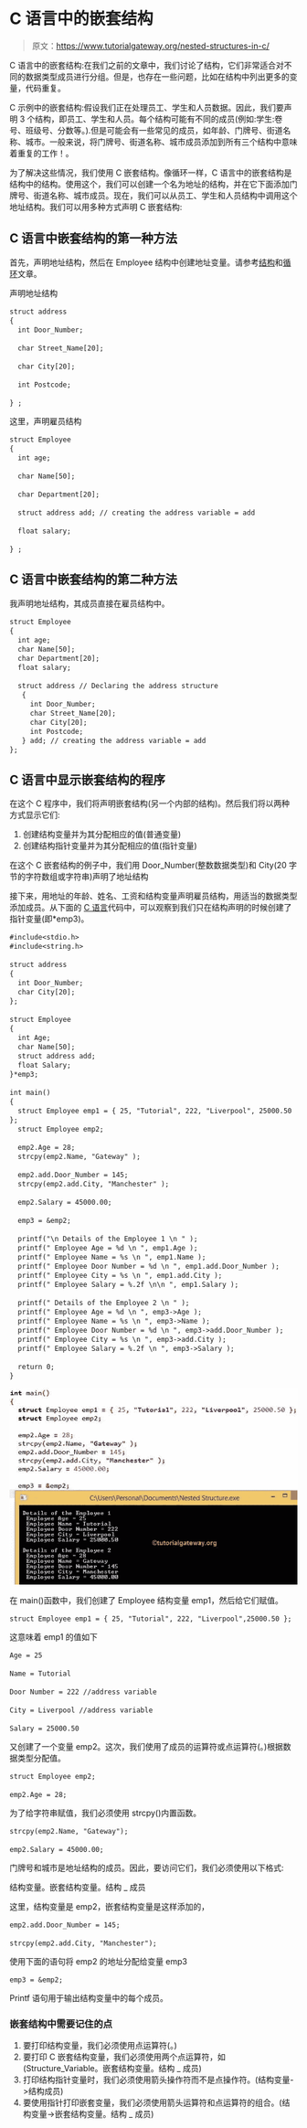 # C 语言中的嵌套结构

> 原文：<https://www.tutorialgateway.org/nested-structures-in-c/>

C 语言中的嵌套结构:在我们之前的文章中，我们讨论了结构，它们非常适合对不同的数据类型成员进行分组。但是，也存在一些问题，比如在结构中列出更多的变量，代码重复。

C 示例中的嵌套结构:假设我们正在处理员工、学生和人员数据。因此，我们要声明 3 个结构，即员工、学生和人员。每个结构可能有不同的成员(例如:学生:卷号、班级号、分数等。).但是可能会有一些常见的成员，如年龄、门牌号、街道名称、城市。一般来说，将门牌号、街道名称、城市成员添加到所有三个结构中意味着重复的工作！。

为了解决这些情况，我们使用 C 嵌套结构。像循环一样，C 语言中的嵌套结构是结构中的结构。使用这个，我们可以创建一个名为地址的结构，并在它下面添加门牌号、街道名称、城市成员。现在，我们可以从员工、学生和人员结构中调用这个地址结构。我们可以用多种方式声明 C 嵌套结构:

## C 语言中嵌套结构的第一种方法

首先，声明地址结构，然后在 Employee 结构中创建地址变量。请参考[结构](https://www.tutorialgateway.org/structures-in-c/)和[循环](https://www.tutorialgateway.org/for-loop-in-c-programming/)文章。

声明地址结构

```
struct address
{
  int Door_Number;

  char Street_Name[20];

  char City[20];

  int Postcode;

} ;

```

这里，声明雇员结构

```
struct Employee
{
  int age;

  char Name[50];

  char Department[20];

  struct address add; // creating the address variable = add

  float salary;

} ;
```

## C 语言中嵌套结构的第二种方法

我声明地址结构，其成员直接在雇员结构中。

```
struct Employee
{
  int age;
  char Name[50];
  char Department[20];
  float salary;

  struct address // Declaring the address structure
   {
     int Door_Number;
     char Street_Name[20];
     char City[20];
     int Postcode;
   } add; // creating the address variable = add
};
```

## C 语言中显示嵌套结构的程序

在这个 C 程序中，我们将声明嵌套结构(另一个内部的结构)。然后我们将以两种方式显示它们:

1.  创建结构变量并为其分配相应的值(普通变量)
2.  创建结构指针变量并为其分配相应的值(指针变量)

在这个 C 嵌套结构的例子中，我们用 Door_Number(整数数据类型)和 City(20 字节的字符数组或字符串)声明了地址结构

接下来，用地址的年龄、姓名、工资和结构变量声明雇员结构，用适当的数据类型添加成员。从下面的 [C 语言](https://www.tutorialgateway.org/c-programming/)代码中，可以观察到我们只在结构声明的时候创建了指针变量(即*emp3)。

```
#include<stdio.h>
#include<string.h>

struct address
{
  int Door_Number;
  char City[20];
};

struct Employee
{
  int Age;
  char Name[50];
  struct address add;
  float Salary;  
}*emp3;

int main() 
{
  struct Employee emp1 = { 25, "Tutorial", 222, "Liverpool", 25000.50 };
  struct Employee emp2;

  emp2.Age = 28;
  strcpy(emp2.Name, "Gateway" );

  emp2.add.Door_Number = 145;
  strcpy(emp2.add.City, "Manchester" );

  emp2.Salary = 45000.00; 

  emp3 = &emp2;

  printf("\n Details of the Employee 1 \n " );
  printf(" Employee Age = %d \n ", emp1.Age );
  printf(" Employee Name = %s \n ", emp1.Name );
  printf(" Employee Door Number = %d \n ", emp1.add.Door_Number );
  printf(" Employee City = %s \n ", emp1.add.City );
  printf(" Employee Salary = %.2f \n\n ", emp1.Salary );

  printf(" Details of the Employee 2 \n " );
  printf(" Employee Age = %d \n ", emp3->Age );
  printf(" Employee Name = %s \n ", emp3->Name );
  printf(" Employee Door Number = %d \n ", emp3->add.Door_Number );
  printf(" Employee City = %s \n ", emp3->add.City );
  printf(" Employee Salary = %.2f \n ", emp3->Salary );

  return 0;
}
```

![Nested Structures in C Programming](img/b58a58f1e356b8b253efde71c8aae795.png)

在 main()函数中，我们创建了 Employee 结构变量 emp1，然后给它们赋值。

```
struct Employee emp1 = { 25, "Tutorial", 222, "Liverpool",25000.50 };
```

这意味着 emp1 的值如下

```
Age = 25

Name = Tutorial

Door Number = 222 //address variable

City = Liverpool //address variable

Salary = 25000.50
```

又创建了一个变量 emp2。这次，我们使用了成员的运算符或点运算符(。)根据数据类型分配值。

```
struct Employee emp2;

emp2.Age = 28;
```

为了给字符串赋值，我们必须使用 strcpy()内置函数。

```
strcpy(emp2.Name, "Gateway");

emp2.Salary = 45000.00;
```

门牌号和城市是地址结构的成员。因此，要访问它们，我们必须使用以下格式:

结构变量。嵌套结构变量。结构 _ 成员

这里，结构变量是 emp2，嵌套结构变量是这样添加的，

```
emp2.add.Door_Number = 145;

strcpy(emp2.add.City, "Manchester");
```

使用下面的语句将 emp2 的地址分配给变量 emp3

```
emp3 = &emp2;
```

Printf 语句用于输出结构变量中的每个成员。

### 嵌套结构中需要记住的点

1.  要打印结构变量，我们必须使用点运算符(。)
2.  要打印 C 嵌套结构变量，我们必须使用两个点运算符，如(Structure_Variable。嵌套结构变量。结构 _ 成员)
3.  打印结构指针变量时，我们必须使用箭头操作符而不是点操作符。(结构变量->结构成员)
4.  要使用指针打印嵌套变量，我们必须使用箭头运算符和点运算符的组合。(结构变量->嵌套结构变量。结构 _ 成员)